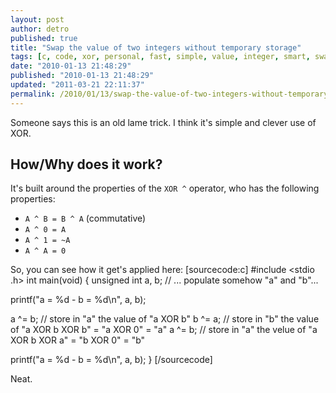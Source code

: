 ```yaml
---
layout: post
author: detro
published: true
title: "Swap the value of two integers without temporary storage"
tags: [c, code, xor, personal, fast, simple, value, integer, smart, swap]
date: "2010-01-13 21:48:29"
published: "2010-01-13 21:48:29"
updated: "2011-03-21 22:11:37"
permalink: /2010/01/13/swap-the-value-of-two-integers-without-temporary-storage/
---
```


Someone says this is an old lame trick. I think it's simple and clever use of XOR.

## How/Why does it work?
It's built around the properties of the <code>XOR ^</code> operator, who has the following properties:
<ul>
<li><code>A ^ B = B ^ A</code> (commutative)</li>
<li><code>A ^ 0 = A</code></li>
<li><code>A ^ 1 = ~A</code></li>
<li><code>A ^ A = 0</code></li>
</ul>

So, you can see how it get's applied here:
[sourcecode:c]
#include <stdio .h>
int main(void)
{
   unsigned int a, b;
   // ... populate somehow "a" and "b"...
   
   printf("a = %d - b = %d\n", a, b);

   a ^= b; // store in "a" the value of "a XOR b"
   b ^= a; // store in "b" the value of "a XOR b XOR b" = "a XOR 0" = "a"
   a ^= b; // store in "a" the velue of "a XOR b XOR a" = "b XOR 0" = "b"

   printf("a = %d - b = %d\n", a, b);
}
[/sourcecode]

Neat.

